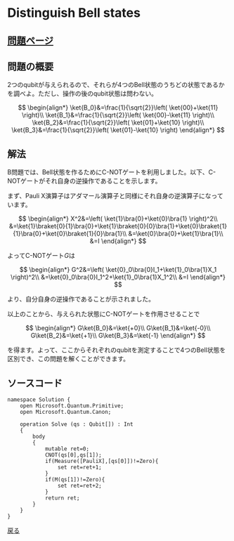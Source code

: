 # Distinguish Bell states

## [問題ページ](https://codeforces.com/contest/1001/problem/E)

## 問題の概要
2つのqubitが与えられるので、それらが4つのBell状態のうちどの状態であるかを調べよ。ただし、操作の後のqubit状態は問わない。

$$
\begin{align*}
\ket{B_0}&=\frac{1}{\sqrt{2}}\left( \ket{00}+\ket{11} \right)\\
\ket{B_1}&=\frac{1}{\sqrt{2}}\left( \ket{00}-\ket{11} \right)\\
\ket{B_2}&=\frac{1}{\sqrt{2}}\left( \ket{01}+\ket{10} \right)\\
\ket{B_3}&=\frac{1}{\sqrt{2}}\left( \ket{01}-\ket{10} \right)
\end{align*}
$$

## 解法

B問題では、Bell状態を作るためにC-NOTゲートを利用しました。以下、C-NOTゲートがそれ自身の逆操作であることを示します。

まず、Pauli X演算子はアダマール演算子と同様にそれ自身の逆演算子になっています。

$$
\begin{align*}
X^2&=\left( \ket{1}\bra{0}+\ket{0}\bra{1} \right)^2\\
&=\ket{1}\braket{0}{1}\bra{0}+\ket{1}\braket{0}{0}\bra{1}+\ket{0}\braket{1}{1}\bra{0}+\ket{0}\braket{1}{0}\bra{1}\\
&=\ket{0}\bra{0}+\ket{1}\bra{1}\\
&=I
\end{align*}
$$

よってC-NOTゲート$G$は

$$
\begin{align*}
G^2&=\left( \ket{0}_0\bra{0}I_1+\ket{1}_0\bra{1}X_1 \right)^2\\
&=\ket{0}_0\bra{0}I_1^2+\ket{1}_0\bra{1}X_1^2\\
&=I
\end{align*}
$$

より、自分自身の逆操作であることが示されました。

以上のことから、与えられた状態にC-NOTゲートを作用させることで

$$
\begin{align*}
G\ket{B_0}&=\ket{+0}\\
G\ket{B_1}&=\ket{-0}\\
G\ket{B_2}&=\ket{+1}\\
G\ket{B_3}&=\ket{-1}
\end{align*}
$$

を得ます。よって、ここからそれぞれのqubitを測定することで4つのBell状態を区別でき、この問題を解くことができます。

## ソースコード

```
namespace Solution {
    open Microsoft.Quantum.Primitive;
    open Microsoft.Quantum.Canon;

    operation Solve (qs : Qubit[]) : Int
    {
        body
        {
            mutable ret=0;
            CNOT(qs[0],qs[1]);
            if(Measure([PauliX],[qs[0]])!=Zero){
                set ret=ret+1;
            }
            if(M(qs[1])!=Zero){
                set ret=ret+2;
            }
            return ret;
        }
    }
}
```

[戻る](../index.md)